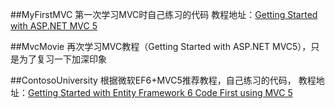 

##MyFirstMVC
第一次学习MVC时自己练习的代码
教程地址：[Getting Started with ASP.NET MVC 5](http://www.asp.net/mvc/overview/getting-started/introduction/getting-started) 

##MvcMovie
再次学习MVC教程（Getting Started with ASP.NET MVC5），只是为了复习一下加深印象

##ContosoUniversity
根据微软EF6+MVC5推荐教程，自己练习的代码，
教程地址：[Getting Started with Entity Framework 6 Code First using MVC 5](http://www.asp.net/mvc/overview/getting-started/getting-started-with-ef-using-mvc/creating-an-entity-framework-data-model-for-an-asp-net-mvc-application)
